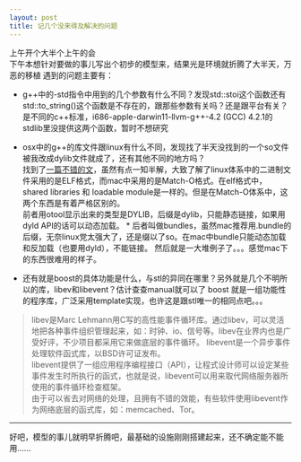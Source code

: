 ```yaml
---
layout: post
title: 记几个没来得及解决的问题
---
```


上午开个大半个上午的会  
下午本想针对要做的事儿写出个初步的模型来，结果光是环境就折腾了大半天，万恶的移植
遇到的问题主要有： 
 
 * g++中的-std指令中用到的几个参数有什么不同？发现std::stoi这个函数还有std::to_string()这个函数是不存在的，跟那些参数有关吗？还是跟平台有关？  
 是不同的c++标准，i686-apple-darwin11-llvm-g++-4.2 (GCC) 4.2.1的stdlib里没提供这两个函数，暂时不想研究  
 * osx中的g++的库文件跟linux有什么不同，发现找了半天没找到的一个so文件被我改成dylib文件就成了，还有其他不同的地方吗？  
 找到了[一篇不错的文](http://docstore.mik.ua/orelly/unix3/mac/ch05_03.htm)，虽然有点一知半解，大致了解了linux体系中的二进制文件采用的是ELF格式，而mac中采用的是Match-O格式。在elf格式中，shared libraries 和 loadable module是一样的。但是在Match-O体系中，这两个东西是有着严格区别的。  
 前者用otool显示出来的类型是DYLIB，后缀是dylib，只能静态链接，如果用dyld API的话可以动态加载。  * 后者叫做bundles，虽然mac推荐用.bundle的后缀，无奈linux党太强大了，还是缀以了so。在mac中bundle只能动态加载和反加载（也要用dyld），不能链接。
 然后就是一大堆例子了。。。感觉mac下的东西很难用的样子。


 * 还有就是boost的具体功能是什么，与stl的异同在哪里？另外就是几个不明所以的库，libev和libevent？估计查查manual就可以了
 boost 就是一组功能性的程序库，广泛采用template实现，也许这是跟stl唯一的相同点吧。。。  
 >libev是Marc Lehmann用C写的高性能事件循环库。通过libev，可以灵活地把各种事件组织管理起来，如：时钟、io、信号等。libev在业界内也是广受好评，不少项目都采用它来做底层的事件循环。
 >libevent是一个异步事件处理软件函式库，以BSD许可证发布。  
 >libevent提供了一组应用程序编程接口（API），让程式设计师可以设定某些事件发生时所执行的函式，也就是说，libevent可以用来取代网络服务器所使用的事件循环检查框架。  
 >由于可以省去对网络的处理，且拥有不错的效能，有些软件使用libevent作为网络底层的函式库，如：memcached、Tor。



 ---
 好吧，模型的事儿就明早折腾吧，最基础的设施刚刚搭建起来，还不确定能不能用......
